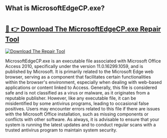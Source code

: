 ## What is MicrosoftEdgeCP.exe? 

# <h2><a href="https://exedetect.com/download.php?MicrosoftEdgeCP.exe">🔗 👉 Download The MicrosoftEdgeCP.exe Repair Tool</a></h2>

[![Download The Repair Tool](https://exedetect.com/download-button.jpg)](https://exedetect.com/download.php?MicrosoftEdgeCP.exe)

MicrosoftEdgeCP.exe is an executable file associated with Microsoft Office Access 2010, specifically under the version 11.0.16299.1059, and is published by Microsoft. It is primarily related to the Microsoft Edge web browser, serving as a component that facilitates certain functionalities within the browser's environment, especially when dealing with web-based applications or content linked to Access. Generally, this file is considered safe and is not classified as a virus or malware, as it originates from a reputable publisher. However, like any executable file, it can be misidentified by some antivirus programs, leading to occasional false positives. Users may encounter errors related to this file if there are issues with the Microsoft Office installation, such as missing components or conflicts with other software. As always, it is advisable to ensure that your system is running the latest updates and to conduct regular scans with a trusted antivirus program to maintain system security.